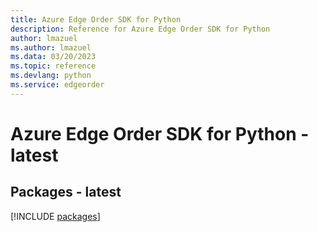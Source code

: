 ```yaml
---
title: Azure Edge Order SDK for Python
description: Reference for Azure Edge Order SDK for Python
author: lmazuel
ms.author: lmazuel
ms.data: 03/20/2023
ms.topic: reference
ms.devlang: python
ms.service: edgeorder
---
```

# Azure Edge Order SDK for Python - latest
## Packages - latest
[!INCLUDE [packages](edge-order-index.md)]